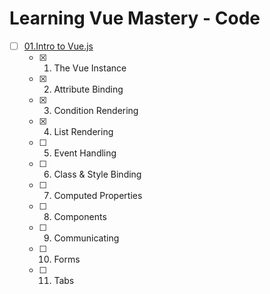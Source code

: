 # Learning Vue Mastery - Code

- [ ] [01.Intro to Vue.js](markdown-src/)
  - [x] 01. The Vue Instance
  - [x] 02. Attribute Binding
  - [x] 03. Condition Rendering
  - [x] 04. List Rendering
  - [ ] 05. Event Handling
  - [ ] 06. Class & Style Binding
  - [ ] 07. Computed Properties
  - [ ] 08. Components
  - [ ] 09. Communicating 
  - [ ] 10. Forms
  - [ ] 11. Tabs